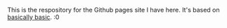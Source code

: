 This is the respository for the Github pages site I have here. It's based on [basically basic](https://github.com/mmistakes/jekyll-theme-basically-basic). :0